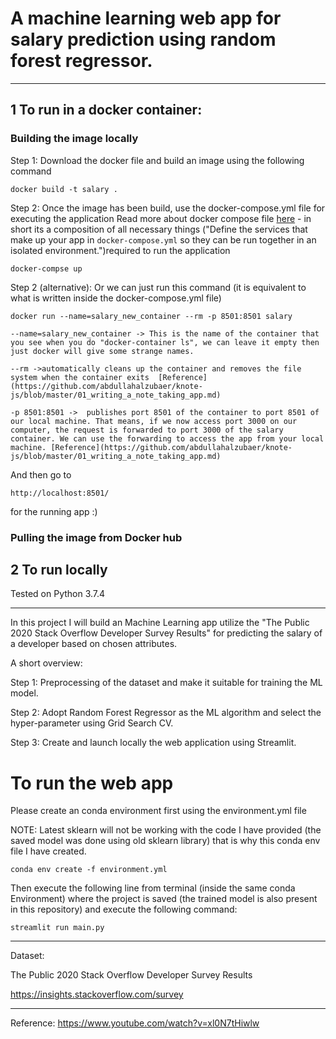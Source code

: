 # A machine learning web app for salary prediction using random forest regressor.

---


## 1 To run in a docker container:

### Building the image locally


Step 1: Download the docker file and build an image using the following command 

```
docker build -t salary .
```

Step 2: Once the image has been build, use the docker-compose.yml file for executing the application Read more about docker compose file [here](https://docs.docker.com/compose/) - in short its a composition of all necessary things ("Define the services that make up your app in `docker-compose.yml` so they can be run together in an isolated environment.")required to run the application

 ```
 docker-compse up
 ```
 
Step 2 (alternative): Or we can just run this command (it is equivalent to what is written inside the docker-compose.yml file)
 
```
docker run --name=salary_new_container --rm -p 8501:8501 salary
```
```
--name=salary_new_container -> This is the name of the container that you see when you do "docker-container ls", we can leave it empty then just docker will give some strange names. 

--rm ->automatically cleans up the container and removes the file system when the container exits  [Reference](https://github.com/abdullahalzubaer/knote-js/blob/master/01_writing_a_note_taking_app.md)

-p 8501:8501 ->  publishes port 8501 of the container to port 8501 of our local machine. That means, if we now access port 3000 on our computer, the request is forwarded to port 3000 of the salary container. We can use the forwarding to access the app from your local machine. [Reference](https://github.com/abdullahalzubaer/knote-js/blob/master/01_writing_a_note_taking_app.md)
```
And then go to 

```
http://localhost:8501/
```
for the running app :)

### Pulling the image from Docker hub



## 2 To run locally

Tested on Python 3.7.4

--- 

In this project I will build an Machine Learning app utilize the "The Public 2020 Stack Overflow Developer Survey Results" for predicting the salary of a developer based on chosen attributes.

A short overview:

Step 1: Preprocessing of the dataset and make it suitable for training the ML model.

Step 2: Adopt Random Forest Regressor as the ML algorithm and select the hyper-parameter using Grid Search CV.

Step 3: Create and launch locally the web application using Streamlit.


# To run the web app 

Please create an conda environment first using the environment.yml file 

NOTE: Latest sklearn will not be working with the code I have provided (the saved model was done using old sklearn library) that is why this conda env file I have created.

```
conda env create -f environment.yml
```

Then execute the following line from terminal (inside the same conda Environment) where the project is saved (the trained model is also present in this repository) and execute the following command:

```
streamlit run main.py
```

--- 

Dataset:

The Public 2020 Stack Overflow Developer Survey Results

https://insights.stackoverflow.com/survey

---


Reference: https://www.youtube.com/watch?v=xl0N7tHiwlw
